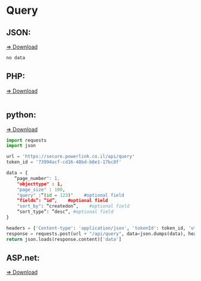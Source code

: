 # Query


## JSON: 
<a href="">=> Download</a>

```javascript
no data
```

## PHP:
<a href="">=> Download</a>

```php

```

## python:
<a href="https://github.com/powerlink/Rest-API/blob/master/Query/query-python.py">=> Download</a>

```python
import requests
import json

url = 'https://secure.powerlink.co.il/api/query'
token_id = '73994acf-cd16-48bd-b8e1-17bc8f'

data = {
   “page_number": 1,
    "objecttype" : 1,
    "page_size" : 100,
    "query" :“(id = 123)"    #optional field
    “fields”: ”id”,    #optional field
    "sort_by": “createdon”,    #optional field
    “sort_type”: ”desc”, #optional field
}

headers = {'Content-type': 'application/json', 'tokenId': token_id, 'utc_time' : str(1)}
response = requests.post(url + "/api/query", data=json.dumps(data), headers=headers)
return json.loads(response.content)['data']
```

## ASP.net:
<a href="">=> Download</a>

```c#

```
